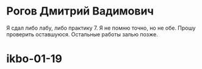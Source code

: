 # Рогов Дмитрий Вадимович

Я сдал либо лабу, либо практику 7. Я не помню точно, но не обе. Прошу проверить оставшуюся. Остальные работы залью позже.

# ikbo-01-19
